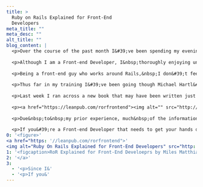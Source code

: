 ```yaml
---
title: >
  Ruby on Rails Explained for Front-End
  Developers
meta_title: ""
meta_desc: ""
alt_title: ""
blog_content: |
  <p>Over the course of the past month I&#39;ve been spending my evenings and weekends learning Ruby on Rails. I&#39;ve always been curious about Rails, but only recently have had some upcoming projects at work prompted me to take a deeper dive and finally learn it properly.</p>
  
  <p>Although I am a Front-end Developer, I&nbsp;thoroughly enjoying understanding&nbsp;the &#39;other side&#39; of web development. Learning how data is created and moved around in the backend is quite fascinating to me. I wrote a bit more about it <a href="http://matt-steele.com/blog/diving-into-ruby-on-rails">here</a>, if you&#39;re interested.</p>
  
  <p>Being a front-end guy who works around Rails,&nbsp;I don&#39;t feel like a complete noob. I understand the basic concepts and structure of the MVC pattern. It&#39;s the&nbsp;specific syntax and test driven development where my learning curve lies.</p>
  
  <p>Thus far in my training I&#39;ve been going though Michael Hartl&#39;s &#39;<a href="http://ruby.railstutorial.org/">Learning Ruby On Rails</a>&#39; book. It&#39;s a fantastic book that walks the user step-by-step through getting&nbsp;the ubiquitous twitter-style app up and running&nbsp;(kind of the &#39;Hello World&#39; of Rails development). I&#39;ve also signed up for a number of both Ruby and Rails events here in town to meet other folks that are working in Rails. My goal is to be able to call myself a Rails developer at some point. I think I&#39;m well on my way.</p>
  
  <p>Last week I ran across a new book that may have been written just for me. &quot;<a href="https://leanpub.com/rorfrontend">Ruby On Rails Explained for Front-End Developers</a>&quot; by <a href="https://twitter.com/nowmiles">Miles Matthias</a> has a title that made me pick up as soon as I saw it released. It&#39;s a short e-book at just 17 pages, but&nbsp;what it lacks in depth it makes up for in breaking down the basics of the structure of Ruby on Rails in a short, concise manner. In fact, I&#39;ve enjoyed it&#39;s to-the-point brevity so much that&nbsp;I&#39;ve actually printed it out and keep it tucked into the Hartl book. They&#39;re both&nbsp;heavily marked up and highlighted.&nbsp;</p>
  
  <p><a href="https://leanpub.com/rorfrontend"><img alt="" src="http://matt-steele.com/assets/img/blog/Learning_ROR.png" style="height:389px; width:301px" /></a></p>
  
  <p>Due&nbsp;to&nbsp;my prior experience, much&nbsp;of the information simply&nbsp;serves&nbsp;as a reminder to me about the structure and purpose of each peice of the Rails environment. I&#39;ve found myself using it mostly as a reference when going through the more in-depth Hartl book. That isn&#39;t a knock on the book. Quite the contrary; it serves as the perfect companion to it. For instance, if I need to remind myself how cache busting works, I can quickly flip to a page in Matthias&#39; book rather than digging through the much larger &#39;Learning Ruby on Rails&#39;.&nbsp;</p>
  
  <p>If you&#39;re a Front-end Developer that needs to get your hands dirty every now and then and venture outside of the &#39;Views&#39; folder to figure out what the heck the &#39;Asset Pipeline&#39; is, then this book was written just for you. On the other hand, if you&#39;re looking for a deeper dive into Rails, then I recommended picking up Hartl&#39;s book and using &#39;Ruby on Rails Explained for Front-End Developers&#39; as a reference, just as I am.</p>
0: '<figure>'
<a href="https: '//leanpub.com/rorfrontend">'
<img alt="Ruby On Rails Explained for Front-End Developers" src="http: '//matt-steele.com/assets/img/blog/Learning_ROR.png" style="height:389px; width:301px" />'
1: '<figcaption>RoR Explained for Front-End Develoeprs by Miles Matthias</figcaption>'
2: '</a>'
3:
  - '<p>Since I&'
  - '<p>If you&'
---
```










